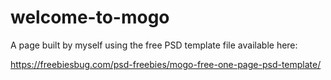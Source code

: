 # welcome-to-mogo

A page built by myself using the free PSD template file available here:

https://freebiesbug.com/psd-freebies/mogo-free-one-page-psd-template/
